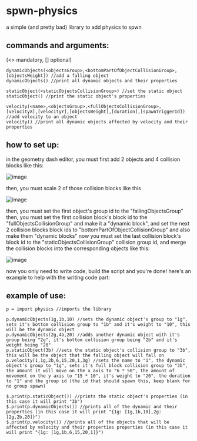 # spwn-physics
a simple (and pretty bad) library to add physics to spwn

## commands and arguments:
(<> mandatory, [] optional)
```
dynamicObjects(<objectsGroup>,<bottomPartOfObjectCollisionGroup>,[objectsWeight]) //add a falling object
dynamicObjects() //print all dynamic objects and their properties

staticObject(<staticObjectsCollisionGroup>) //set the static object
staticObject() //print the static object's properties

velocity(<name>,<objectsGroup>,<fullObjectsCollisionGroup>,[velocityX],[velocityY],[objectsWeight],[duration],[spawnTriggerId]) //add velocity to an object
velocity() //print all dynamic objects affected by velocity and their properties
```

## how to set up:

in the geometry dash editor, you must first add 2 objects and 4 collision blocks like this:

![image](https://user-images.githubusercontent.com/92307212/139891396-1b4a343f-e4c4-41bd-be28-4087fda352ac.png)

then, you must scale 2 of those collision blocks like this

![image](https://user-images.githubusercontent.com/92307212/139892244-d1507e91-bddd-4b31-bea8-870eac799792.png)

then, you must set the first object's group id to the "fallingObjectsGroup"
then, you must set the first collision block's block id to the "fullObjectsCollisionGroup" and make it a "dynamic block", and set the next 2 collision blocks block ids to "bottomPartOfObjectCollisionGroup" and also make them "dynamic blocks"
now you must set the last collision block's block id to the "staticObjectsCollisionGroup" collision group id, and merge the collision blocks into the corresponding objects like this:

![image](https://user-images.githubusercontent.com/92307212/139893181-f222d6ff-c61b-4a12-b13d-8491d16c7ab2.png)

now you only need to write code, build the script and you're done!
here's an example to help with the writing code part:

## example of use:
```
p = import physics //imports the library

p.dynamicObjects(1g,1b,10) //sets the dynamic object's group to "1g", sets it's bottom collision group to "1b" and it's weight to "10", this will be the dynamic object
p.dynamicObjects(2g,4b,20) //adds another dynamic object with it's group being "2g", it's bottom collision group being "2b" and it's weight being "20"
p.staticObject(3b) //sets the static object's collision group to "3b", this will be the object that the falling object will fall on
p.velocity(1,1g,2b,6,15,20,1,3g) //sets the name to "1", the dynamic object's group to "1g", sets it's full block collision group to "3b", the amount it will move on the x axis to "6 * 50", the amount of movement on the y axis to "15 * 10", it's weight to "20", the duration to "1" and the group id (the id that should spawn this, keep blank for no group spawn)

$.print(p.staticObject()) //prints the static object's properties (in this case it will print "3b")
$.print(p.dynamicObjects()) //prints all of the dynamic and their properties (in this case it will print "{1g: [1g,1b,10],2g: [2g,2b,20]}")
$.print(p.velocity()) //prints all of the objects that will be affected by velocity and their properties properties (in this case it will print "{1g: [1g,1b,6,15,20,1]}")


```
